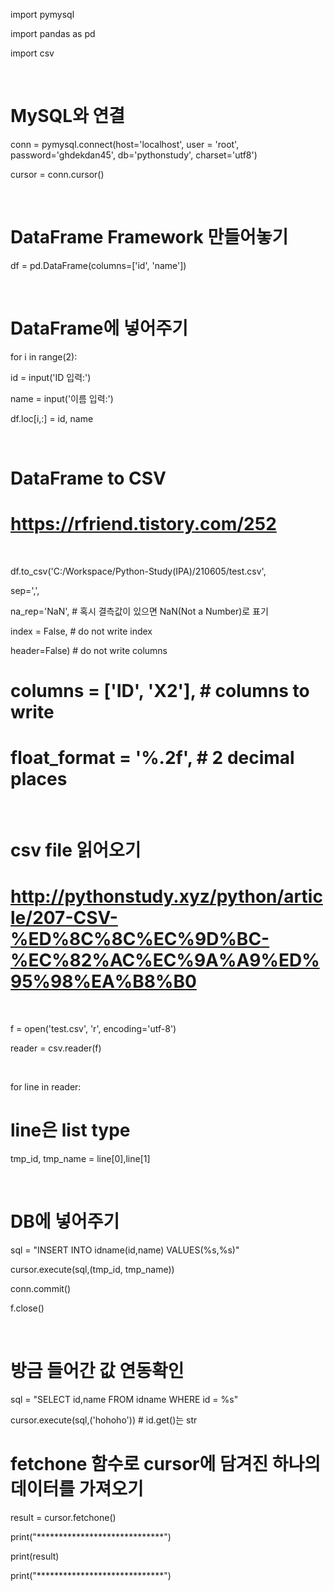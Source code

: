 import pymysql

import pandas as pd

import csv

​

# MySQL와 연결

conn = pymysql.connect(host='localhost', user = 'root', password='ghdekdan45', db='pythonstudy', charset='utf8')

cursor = conn.cursor()

​

# DataFrame Framework 만들어놓기

df = pd.DataFrame(columns=['id', 'name'])

​

# DataFrame에 넣어주기

for i in range(2):

id = input('ID 입력:')

name = input('이름 입력:')

df.loc[i,:] = id, name

​

# DataFrame to CSV

# https://rfriend.tistory.com/252

​

df.to_csv('C:/Workspace/Python-Study(IPA)/210605/test.csv',

sep=',',

na_rep='NaN', # 혹시 결측값이 있으면 NaN(Not a Number)로 표기 

index = False, # do not write index

header=False) # do not write columns

# columns = ['ID', 'X2'], # columns to write

# float_format = '%.2f', # 2 decimal places

​

# csv file 읽어오기

# http://pythonstudy.xyz/python/article/207-CSV-%ED%8C%8C%EC%9D%BC-%EC%82%AC%EC%9A%A9%ED%95%98%EA%B8%B0

​

f = open('test.csv', 'r', encoding='utf-8')

reader = csv.reader(f)

​

for line in reader:

# line은 list type

tmp_id, tmp_name = line[0],line[1]

​

# DB에 넣어주기

sql = "INSERT INTO idname(id,name) VALUES(%s,%s)"

cursor.execute(sql,(tmp_id, tmp_name))

conn.commit()

f.close() 

​

# 방금 들어간 값 연동확인

sql = "SELECT id,name FROM idname WHERE id = %s"

cursor.execute(sql,('hohoho')) # id.get()는 str

# fetchone 함수로 cursor에 담겨진 하나의 데이터를 가져오기

result = cursor.fetchone() 

print("*****************************")

print(result)

print("*****************************")
